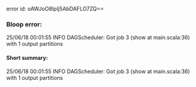 error id: oAWJoO8lpIj5AbDAFLO7ZQ==
### Bloop error:

25/06/18 00:01:55 INFO DAGScheduler: Got job 3 (show at main.scala:36) with 1 output partitions
#### Short summary: 

25/06/18 00:01:55 INFO DAGScheduler: Got job 3 (show at main.scala:36) with 1 output partitions